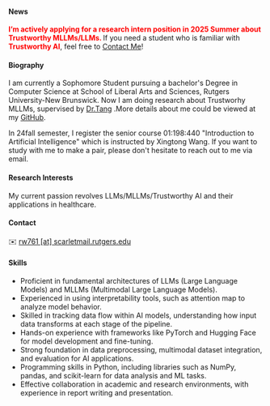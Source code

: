 #### News
<strong style="color:red;"><strong>I’m actively applying for a research intern position in 2025 Summer about Trustworthy MLLMs/LLMs. </strong></strong> If you need a student who is familiar with <strong style="color:red;"><strong>Trustworthy AI</strong></strong>, feel free to <a href="#contact-info">Contact Me</a>!


#### Biography
I am currently a Sophomore Student pursuing a bachelor's Degree in Computer Science at School of Liberal Arts and Sciences, Rutgers University-New Brunswick. Now I am doing research about Trustworhy MLLMs, supervised by [Dr.Tang](https://www.ruixiangtang.net/) .More details about me could be viewed at my [GitHub](https://github.com/IamB3ST).

In 24fall semester, I register the senior course 01:198:440 "Introduction to Artificial Intelligence" which is instructed by Xingtong Wang. If you want to study with me to make a pair, please don't hesitate to reach out to me via email.


#### Research Interests
My current passion revolves LLMs/MLLMs/Trustworthy AI and their applications in healthcare.


#### Contact<p id="contact-info"></p>
✉️ [rw761 [at] scarletmail.rutgers.edu](mailto:rw761@scarletmail.rutgers.edu)


#### Skills
- Proficient in fundamental architectures of LLMs (Large Language Models) and MLLMs (Multimodal Large Language Models).
- Experienced in using interpretability tools, such as attention map to analyze model behavior.
- Skilled in tracking data flow within AI models, understanding how input data transforms at each stage of the pipeline.
- Hands-on experience with frameworks like PyTorch and Hugging Face for model development and fine-tuning.
- Strong foundation in data preprocessing, multimodal dataset integration, and evaluation for AI applications.
- Programming skills in Python, including libraries such as NumPy, pandas, and scikit-learn for data analysis and ML tasks.
- Effective collaboration in academic and research environments, with experience in report writing and presentation.
